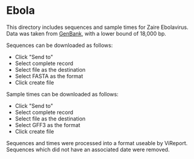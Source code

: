 # Ebola
This directory includes sequences and sample times for Zaire Ebolavirus. 
Data was taken from <a href="https://www.ncbi.nlm.nih.gov/nuccore/?term=(ebola%5Btitle%5D+AND+(%2218000%22%5BSLEN%5D+%3A+%2230000%22%5BSLEN%5D)+AND+%22Zaire+ebolavirus%22%5Bporgn%3A__txid186538%5D">GenBank</a>, with a lower bound of 18,000 bp. 

Sequences can be downloaded as follows:
- Click "Send to"
- Select complete record
- Select file as the destination
- Select FASTA as the format
- Click create file

Sample times can be downloaded as follows:
- Click "Send to"
- Select complete record
- Select file as the destination
- Select GFF3 as the format
- Click create file

Sequences and times were processed into a format useable by ViReport. Sequences which did not have an associated date were removed. 

